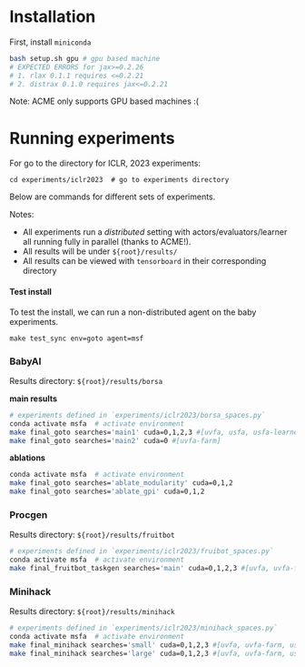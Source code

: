 # Installation 

First, install `miniconda`

```bash
bash setup.sh gpu # gpu based machine
# EXPECTED ERRORS for jax>=0.2.26
# 1. rlax 0.1.1 requires <=0.2.21
# 2. distrax 0.1.0 requires jax<=0.2.21
```
Note: ACME only supports GPU based machines :(



# Running experiments

For go to the directory for ICLR, 2023 experiments:
```
cd experiments/iclr2023  # go to experiments directory
```
Below are commands for different sets of experiments. 

Notes:

* All experiments run a *distributed* setting with actors/evaluators/learner all running fully in parallel (thanks to ACME!).
* All results will be under `${root}/results/`
* All results can be viewed with `tensorboard` in their corresponding directory

#### Test install

To test the install, we can run a non-distributed agent on the baby experiments.

```
make test_sync env=goto agent=msf
```






### BabyAI

Results directory: `${root}/results/borsa`

**main results**

```bash
# experiments defined in `experiments/iclr2023/borsa_spaces.py`
conda activate msfa  # activate environment
make final_goto searches='main1' cuda=0,1,2,3 #[uvfa, usfa, usfa-learnerd, msfa]
make final_goto searches='main2' cuda=0 #[uvfa-farm]
```

**ablations**

```bash
conda activate msfa  # activate environment
make final_goto searches='ablate_modularity' cuda=0,1,2
make final_goto searches='ablate_gpi' cuda=0,1,2
```



### Procgen

Results directory: `${root}/results/fruitbot`

```bash
# experiments defined in `experiments/iclr2023/fruibot_spaces.py`
conda activate msfa  # activate environment
make final_fruitbot_taskgen searches='main' cuda=0,1,2,3 #[uvfa, uvfa-farm, usfa-learnerd, msfa]
```



### Minihack

Results directory: `${root}/results/minihack`

```bash
# experiments defined in `experiments/iclr2023/minihack_spaces.py`
conda activate msfa  # activate environment
make final_minihack searches='small' cuda=0,1,2,3 #[uvfa, uvfa-farm, usfa-learnerd, msfa]
make final_minihack searches='large' cuda=0,1,2,3 #[uvfa, uvfa-farm, usfa-learnerd, msfa]
```



